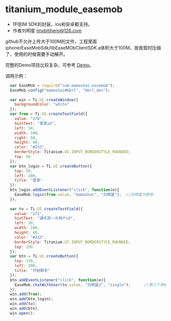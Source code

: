 # titanium_module_easemob
* 环信IM SDK的封装，ios和安卓都支持。
* 作者刘明星 lmxbitihero@126.com

github不允许上传大于100M的文件，工程里面iphone/EaseMobSdk/libEaseMObClientSDK.a体积大于100M，故我暂时压缩了，使用的时候需要手动解开。

完整的Demo项目比较复杂，可参考 <a href="https://github.com/liumingxing/titanium_module_easemob_demo">Demo</a>。

调用示例：
```javascript
  var EaseMob = require("com.mamashai.easemob");
  EaseMob.config("mamashai#bbrl", "bbrl_dev");
  
  var win = Ti.UI.createWindow({
  	backgroundColor: "white"
  });
  var from = Ti.UI.createTextField({
  	value: "270",
  	hintText: "登录id",
  	left: 50,
  	width: 100,
  	right: 50, 
  	height: 40,
  	color: "#333",
  	borderStyle: Titanium.UI.INPUT_BORDERSTYLE_ROUNDED,
  	top: 50
  });
  var btn_login = Ti.UI.createButton({
  	top: 50,
  	left: 200,
  	title: "登录"
  });
  btn_login.addEventListener("click", function(e){
  	EaseMob.login(from.value, "mamashai", "刘明星");  //刘明星为昵称
  });
  
  var to = Ti.UI.createTextField({
  	value: "271",
  	hintText: "通讯另一方用户id",
  	left: 50,
  	width: 100,
  	height: 40,
  	color: "#333",
  	borderStyle: Titanium.UI.INPUT_BORDERSTYLE_ROUNDED,
  	top: 150
  });
  var btn = Ti.UI.createButton({
  	top: 150,
  	left: 200,
  	title: "开始聊天"
  });
  btn.addEventListener("click", function(e){
  	EaseMob.chatWithUser(to.value, "刘明星2", "single");      //第三个参数为"group"则为群聊
  });
  win.add(from);
  win.add(btn_login);
  win.add(to);
  win.add(btn);
  win.open();
```

